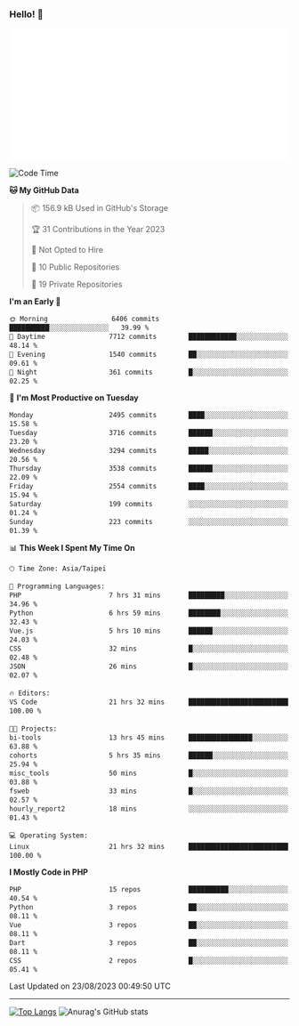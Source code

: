 ### Hello! 👋

![Metrics](/metrics.classic.svg)

<!--START_SECTION:waka-->
![Code Time](http://img.shields.io/badge/Code%20Time-556%20hrs%201%20min-blue)

**🐱 My GitHub Data** 

> 📦 156.9 kB Used in GitHub's Storage 
 > 
> 🏆 31 Contributions in the Year 2023
 > 
> 🚫 Not Opted to Hire
 > 
> 📜 10 Public Repositories 
 > 
> 🔑 19 Private Repositories 
 > 
**I'm an Early 🐤** 

```text
🌞 Morning                6406 commits        ██████████░░░░░░░░░░░░░░░   39.99 % 
🌆 Daytime                7712 commits        ████████████░░░░░░░░░░░░░   48.14 % 
🌃 Evening                1540 commits        ██░░░░░░░░░░░░░░░░░░░░░░░   09.61 % 
🌙 Night                  361 commits         █░░░░░░░░░░░░░░░░░░░░░░░░   02.25 % 
```
📅 **I'm Most Productive on Tuesday** 

```text
Monday                   2495 commits        ████░░░░░░░░░░░░░░░░░░░░░   15.58 % 
Tuesday                  3716 commits        ██████░░░░░░░░░░░░░░░░░░░   23.20 % 
Wednesday                3294 commits        █████░░░░░░░░░░░░░░░░░░░░   20.56 % 
Thursday                 3538 commits        ██████░░░░░░░░░░░░░░░░░░░   22.09 % 
Friday                   2554 commits        ████░░░░░░░░░░░░░░░░░░░░░   15.94 % 
Saturday                 199 commits         ░░░░░░░░░░░░░░░░░░░░░░░░░   01.24 % 
Sunday                   223 commits         ░░░░░░░░░░░░░░░░░░░░░░░░░   01.39 % 
```


📊 **This Week I Spent My Time On** 

```text
🕑︎ Time Zone: Asia/Taipei

💬 Programming Languages: 
PHP                      7 hrs 31 mins       █████████░░░░░░░░░░░░░░░░   34.96 % 
Python                   6 hrs 59 mins       ████████░░░░░░░░░░░░░░░░░   32.43 % 
Vue.js                   5 hrs 10 mins       ██████░░░░░░░░░░░░░░░░░░░   24.03 % 
CSS                      32 mins             █░░░░░░░░░░░░░░░░░░░░░░░░   02.48 % 
JSON                     26 mins             █░░░░░░░░░░░░░░░░░░░░░░░░   02.07 % 

🔥 Editors: 
VS Code                  21 hrs 32 mins      █████████████████████████   100.00 % 

🐱‍💻 Projects: 
bi-tools                 13 hrs 45 mins      ████████████████░░░░░░░░░   63.88 % 
cohorts                  5 hrs 35 mins       ██████░░░░░░░░░░░░░░░░░░░   25.94 % 
misc_tools               50 mins             █░░░░░░░░░░░░░░░░░░░░░░░░   03.88 % 
fsweb                    33 mins             █░░░░░░░░░░░░░░░░░░░░░░░░   02.57 % 
hourly_report2           18 mins             ░░░░░░░░░░░░░░░░░░░░░░░░░   01.43 % 

💻 Operating System: 
Linux                    21 hrs 32 mins      █████████████████████████   100.00 % 
```

**I Mostly Code in PHP** 

```text
PHP                      15 repos            ██████████░░░░░░░░░░░░░░░   40.54 % 
Python                   3 repos             ██░░░░░░░░░░░░░░░░░░░░░░░   08.11 % 
Vue                      3 repos             ██░░░░░░░░░░░░░░░░░░░░░░░   08.11 % 
Dart                     3 repos             ██░░░░░░░░░░░░░░░░░░░░░░░   08.11 % 
CSS                      2 repos             █░░░░░░░░░░░░░░░░░░░░░░░░   05.41 % 
```




 Last Updated on 23/08/2023 00:49:50 UTC
<!--END_SECTION:waka-->

<hr>

<span style="display:inline-block">[![Top Langs](https://github-readme-stats.vercel.app/api/top-langs/?username=maureendadap&layout=compact&theme=transparent)](https://github.com/anuraghazra/github-readme-stats)</span>
<span style="display:inline-block">![Anurag's GitHub stats](https://github-readme-stats.vercel.app/api?username=maureendadap&show_icons=true&theme=transparent&count_private=true)</span>

<!--
**MaureenDadap/maureendadap** is a ✨ _special_ ✨ repository because its `README.md` (this file) appears on your GitHub profile.

Here are some ideas to get you started:

- 🔭 I’m currently working on ...
- 🌱 I’m currently learning ...
- 👯 I’m looking to collaborate on ...
- 🤔 I’m looking for help with ...
- 💬 Ask me about ...
- 📫 How to reach me: ...
- 😄 Pronouns: ...
- ⚡ Fun fact: ...
-->
